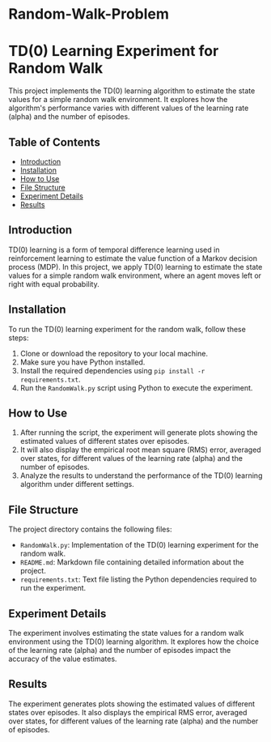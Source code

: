 # Random-Walk-Problem
# TD(0) Learning Experiment for Random Walk

This project implements the TD(0) learning algorithm to estimate the state values for a simple random walk environment. It explores how the algorithm's performance varies with different values of the learning rate (alpha) and the number of episodes.

## Table of Contents

- [Introduction](#introduction)
- [Installation](#installation)
- [How to Use](#how-to-use)
- [File Structure](#file-structure)
- [Experiment Details](#experiment-details)
- [Results](#results)

## Introduction

TD(0) learning is a form of temporal difference learning used in reinforcement learning to estimate the value function of a Markov decision process (MDP). In this project, we apply TD(0) learning to estimate the state values for a simple random walk environment, where an agent moves left or right with equal probability.

## Installation

To run the TD(0) learning experiment for the random walk, follow these steps:

1. Clone or download the repository to your local machine.
2. Make sure you have Python installed.
3. Install the required dependencies using `pip install -r requirements.txt`.
4. Run the `RandomWalk.py` script using Python to execute the experiment.

## How to Use

1. After running the script, the experiment will generate plots showing the estimated values of different states over episodes.
2. It will also display the empirical root mean square (RMS) error, averaged over states, for different values of the learning rate (alpha) and the number of episodes.
3. Analyze the results to understand the performance of the TD(0) learning algorithm under different settings.

## File Structure

The project directory contains the following files:

- `RandomWalk.py`: Implementation of the TD(0) learning experiment for the random walk.
- `README.md`: Markdown file containing detailed information about the project.
- `requirements.txt`: Text file listing the Python dependencies required to run the experiment.

## Experiment Details

The experiment involves estimating the state values for a random walk environment using the TD(0) learning algorithm. It explores how the choice of the learning rate (alpha) and the number of episodes impact the accuracy of the value estimates.

## Results

The experiment generates plots showing the estimated values of different states over episodes. It also displays the empirical RMS error, averaged over states, for different values of the learning rate (alpha) and the number of episodes.

